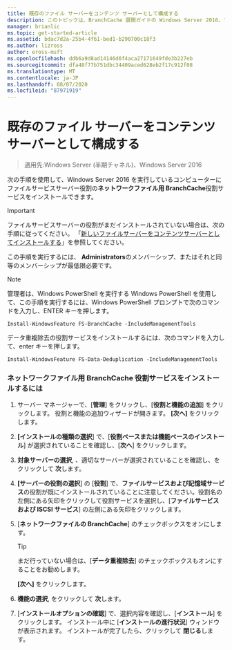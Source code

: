 ```yaml
---
title: 既存のファイル サーバーをコンテンツ サーバーとして構成する
description: このトピックは、BranchCache 展開ガイドの Windows Server 2016、ブランチ オフィスに WAN 帯域幅使用量を最適化するために分散され、ホスト型キャッシュ モードで BranchCache を展開する方法を示しますの一部
manager: brianlic
ms.topic: get-started-article
ms.assetid: bdac7d2a-25b4-4f61-bed1-b290700c18f3
ms.author: lizross
author: eross-msft
ms.openlocfilehash: ddb6a9d8ad14146d6f4aca27171649fde3b227eb
ms.sourcegitcommit: dfa48f77b751dbc34409aced628eb2f17c912f08
ms.translationtype: MT
ms.contentlocale: ja-JP
ms.lasthandoff: 08/07/2020
ms.locfileid: "87971919"
---
```

# <a name="configure-an-existing-file-server-as-a-content-server"></a>既存のファイル サーバーをコンテンツ サーバーとして構成する

>適用先:Windows Server (半期チャネル)、Windows Server 2016

次の手順を使用して、Windows Server 2016 を実行しているコンピューターにファイルサービスサーバー役割の**ネットワークファイル用 BranchCache**役割サービスをインストールできます。

> [!IMPORTANT]
> ファイルサービスサーバーの役割がまだインストールされていない場合は、次の手順に従ってください。 「[新しいファイルサーバーをコンテンツサーバーとしてインストールする](../../branchcache/deploy/Install-a-New-File-Server-as-a-Content-Server.md)」を参照してください。

この手順を実行するには、 **Administrators**のメンバーシップ、またはそれと同等のメンバーシップが最低限必要です。

> [!NOTE]
> 管理者は、Windows PowerShell を実行する Windows PowerShell を使用して、この手順を実行するには、Windows PowerShell プロンプトで次のコマンドを入力し、ENTER キーを押します。
>
> `Install-WindowsFeature FS-BranchCache -IncludeManagementTools`
>
> データ重複除去の役割サービスをインストールするには、次のコマンドを入力して、enter キーを押します。
>
> `Install-WindowsFeature FS-Data-Deduplication -IncludeManagementTools`

### <a name="to-install-the-branchcache-for-network-files-role-service"></a>ネットワークファイル用 BranchCache 役割サービスをインストールするには

1.  サーバー マネージャーで、[**管理**] をクリックし、[**役割と機能の追加**] をクリックします。 役割と機能の追加ウィザードが開きます。 **[次へ]** をクリックします。

2.  **[インストールの種類の選択**] で、[**役割ベースまたは機能ベースのインストール**] が選択されていることを確認し、[**次へ**] をクリックします。

3.  **対象サーバーの選択**, 、適切なサーバーが選択されていることを確認し、をクリックして **次**します。

4.  **[サーバーの役割の選択**] の [**役割**] で、**ファイルサービスおよび記憶域サービス**の役割が既にインストールされていることに注意してください。役割名の左側にある矢印をクリックして役割サービスを選択し、[**ファイルサービスおよび ISCSI サービス**] の左側にある矢印をクリックします。

5.  [**ネットワークファイルの BranchCache**] のチェックボックスをオンにします。

    > [!TIP]
    > まだ行っていない場合は、[**データ重複除去**] のチェックボックスもオンにすることをお勧めします。

    **[次へ]** をクリックします。

6.  **機能の選択**, をクリックして **次**します。

7.  [**インストールオプションの確認**] で、選択内容を確認し、[**インストール**] をクリックします。 インストール中に [**インストールの進行状況**] ウィンドウが表示されます。 インストールが完了したら、クリックして **閉じる**します。



